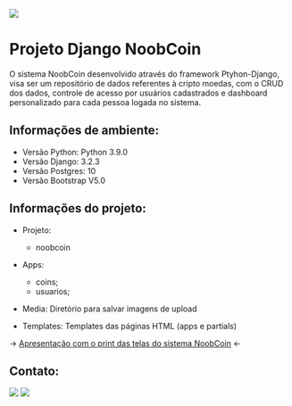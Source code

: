 
[<img src="https://img.shields.io/badge/author-Lucas Faria-yellow?style=flat-square"/>](https://github.com/LucasAlbFar)

# Projeto Django NoobCoin
O sistema NoobCoin desenvolvido através do framework Ptyhon-Django, visa ser um repositório de dados referentes à cripto moedas, com o CRUD dos dados, controle de acesso por usuários cadastrados e dashboard personalizado para cada pessoa logada no sistema.

## Informações de ambiente:
* Versão Python: Python 3.9.0
* Versão Django: 3.2.3
* Versão Postgres: 10
* Versão Bootstrap V5.0

## Informações do projeto:
* Projeto:
  * noobcoin

* Apps:
  * coins;
  * usuarios;
 
 * Media: Diretório para salvar imagens de upload

* Templates: Templates das páginas HTML (apps e partials)

-> [Apresentação com o print das telas do sistema NoobCoin](https://github.com/LucasAlbFar/Django_ByeBnb/blob/main/NoobCoin.pptx) <-

## Contato:
[<img src="https://img.shields.io/badge/LucasFaria-0A66C2?style=flat-square&logo=linkedin&logoColor=white" />](https://www.linkedin.com/in/lucasalbfar/)
[<img src="https://img.shields.io/badge/lucasalbfar@gmail.com-EA4335?style=flat-square&logo=Gmail&logoColor=white" />](mailto:lucasalbfarw@gmail.com)

